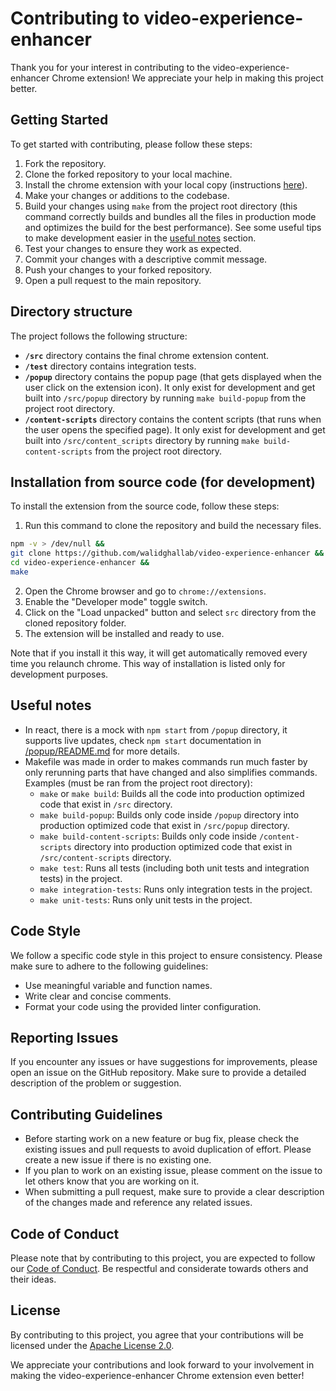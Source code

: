 # Contributing to video-experience-enhancer

Thank you for your interest in contributing to the video-experience-enhancer Chrome extension! We appreciate your help in making this project better.

## Getting Started

To get started with contributing, please follow these steps:

1. Fork the repository.
2. Clone the forked repository to your local machine.
3. Install the chrome extension with your local copy (instructions [here](#installation-from-source-code-for-development)).
4. Make your changes or additions to the codebase.
5. Build your changes using `make` from the project root directory (this command correctly builds and bundles all the files in production mode and optimizes the build for the best performance). See some useful tips to make development easier in the [useful notes](#useful-notes) section.
6. Test your changes to ensure they work as expected.
7. Commit your changes with a descriptive commit message.
8. Push your changes to your forked repository.
9. Open a pull request to the main repository.

## Directory structure

The project follows the following structure:

- **`/src`** directory contains the final chrome extension content.
- **`/test`** directory contains integration tests.
- **`/popup`** directory contains the popup page (that gets displayed when the user click on the extension icon). It only exist for development and get built into `/src/popup` directory by running `make build-popup` from the project root directory.
- **`/content-scripts`** directory contains the content scripts (that runs when the user opens the specified page). It only exist for development and get built into `/src/content_scripts` directory by running `make build-content-scripts` from the project root directory.

## Installation from source code (for development)

To install the extension from the source code, follow these steps:

1. Run this command to clone the repository and build the necessary files.

```bash
npm -v > /dev/null &&
git clone https://github.com/walidghallab/video-experience-enhancer &&
cd video-experience-enhancer &&
make
```

2. Open the Chrome browser and go to `chrome://extensions`.
3. Enable the "Developer mode" toggle switch.
4. Click on the "Load unpacked" button and select `src` directory from the cloned repository folder.
5. The extension will be installed and ready to use.

Note that if you install it this way, it will get automatically removed every time you relaunch chrome. This way of installation is listed only for development purposes.

## Useful notes

- In react, there is a mock with `npm start` from `/popup` directory, it supports live updates, check `npm start` documentation in [/popup/README.md](/popup/README.md#npm-start) for more details.
- Makefile was made in order to makes commands run much faster by only rerunning parts that have changed and also simplifies commands. Examples (must be ran from the project root directory):
  - `make` or `make build`: Builds all the code into production optimized code that exist in `/src` directory.
  - `make build-popup`: Builds only code inside `/popup` directory into production optimized code that exist in `/src/popup` directory.
  - `make build-content-scripts`: Builds only code inside `/content-scripts` directory into production optimized code that exist in `/src/content-scripts` directory.
  - `make test`: Runs all tests (including both unit tests and integration tests) in the project.
  - `make integration-tests`: Runs only integration tests in the project.
  - `make unit-tests`: Runs only unit tests in the project.

## Code Style

We follow a specific code style in this project to ensure consistency. Please make sure to adhere to the following guidelines:

- Use meaningful variable and function names.
- Write clear and concise comments.
- Format your code using the provided linter configuration.

## Reporting Issues

If you encounter any issues or have suggestions for improvements, please open an issue on the GitHub repository. Make sure to provide a detailed description of the problem or suggestion.

## Contributing Guidelines

- Before starting work on a new feature or bug fix, please check the existing issues and pull requests to avoid duplication of effort. Please create a new issue if there is no existing one.
- If you plan to work on an existing issue, please comment on the issue to let others know that you are working on it.
- When submitting a pull request, make sure to provide a clear description of the changes made and reference any related issues.

## Code of Conduct

Please note that by contributing to this project, you are expected to follow our [Code of Conduct](CODE_OF_CONDUCT.md). Be respectful and considerate towards others and their ideas.

## License

By contributing to this project, you agree that your contributions will be licensed under the [Apache License 2.0](LICENSE).

We appreciate your contributions and look forward to your involvement in making the video-experience-enhancer Chrome extension even better!
